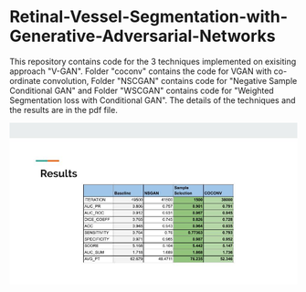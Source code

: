 # Retinal-Vessel-Segmentation-with-Generative-Adversarial-Networks
This repository contains code for the 3 techniques implemented on exisiting approach "V-GAN". Folder "coconv" contains the code for VGAN with co-ordinate convolution, Folder "NSCGAN" contains code for "Negative Sample Conditional GAN" and Folder "WSCGAN" contains code for "Weighted Segmentation loss with Conditional GAN". The details of the techniques and the results are in the pdf file.


![alt text](https://github.com/sujit-rai/Retinal-Vessel-Segmentation-with-Generative-Adversarial-Networks/blob/master/Results.jpg)
